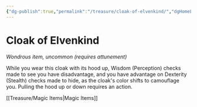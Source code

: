 ```yaml
---
{"dg-publish":true,"permalink":"/treasure/cloak-of-elvenkind/","dgHomeLink":false,"dgPassFrontmatter":true}
---
```



# Cloak of Elvenkind

*Wondrous item, uncommon (requires attunement)*

While you wear this cloak with its hood up, Wisdom (Perception) checks made to see you have disadvantage, and you have advantage on Dexterity (Stealth) checks made to hide, as the cloak's color shifts to camouflage you. Pulling the hood up or down requires an action.


[[Treasure/Magic Items|Magic Items]]